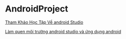 # AndroidProject
<a href="https://ngocminhtranblog.blogspot.com/2018/08/lap-trinh-android.html">Tham Khảo Học Tập Về android Studio</a>

<a href="https://ngocminhtran.com/2018/06/28/lap-trinh-android-dung-android-studio-3-x/">Làm quen môi trường android studio và ứng dụng android</a>
<a href=""></a>
<a href=""></a>
<a href=""></a>
<a href=""></a>
<a href=""></a>
<a href=""></a>
<a href=""></a>




